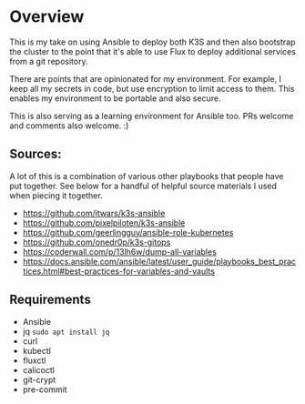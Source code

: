 # Overview

This is my take on using Ansible to deploy both K3S and then also bootstrap the cluster to the point that it's able to use Flux to deploy additional services from a git repository.

There are points that are opinionated for my environment. For example, I keep all my secrets in code, but use encryption to limit access to them. This enables my environment to be portable and also secure.

This is also serving as a learning environment for Ansible too. PRs welcome and comments also welcome. :)

## Sources:

A lot of this is a combination of various other playbooks that people have put together. See below for a handful of helpful source materials I used when piecing it together.

- https://github.com/itwars/k3s-ansible
- https://github.com/pixelpiloten/k3s-ansible
- https://github.com/geerlingguy/ansible-role-kubernetes
- https://github.com/onedr0p/k3s-gitops
- https://coderwall.com/p/13lh6w/dump-all-variables
- https://docs.ansible.com/ansible/latest/user_guide/playbooks_best_practices.html#best-practices-for-variables-and-vaults

## Requirements
- Ansible
- jq
`sudo apt install jq`
- curl
- kubectl
- fluxctl
- calicoctl
- git-crypt
- pre-commit

